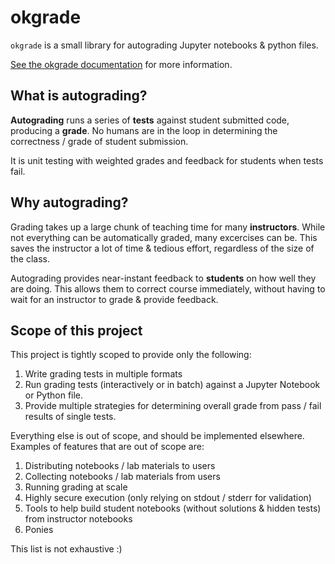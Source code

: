 # okgrade

`okgrade` is a small library for autograding Jupyter notebooks & python files.

[See the okgrade documentation](http://okgrade.readthedocs.io/en/latest/) for more information.

## What is autograding?

**Autograding** runs a series of **tests** against student submitted code,
producing a **grade**. No humans are in the loop in determining the
correctness / grade of student submission.

It is unit testing with weighted grades and feedback for students when
tests fail.

## Why autograding?

Grading takes up a large chunk of teaching time for many **instructors**.
While not everything can be automatically graded, many excercises can be.
This saves the instructor a lot of time & tedious effort, regardless
of the size of the class.

Autograding provides near-instant feedback to **students** on how well
they are doing. This allows them to correct course immediately,
without having to wait for an instructor to grade & provide feedback.

## Scope of this project

This project is tightly scoped to provide only the following:

1. Write grading tests in multiple formats
2. Run grading tests (interactively or in batch) against a Jupyter Notebook or
   Python file.
3. Provide multiple strategies for determining overall grade from pass / fail
   results of single tests.

Everything else is out of scope, and should be implemented elsewhere. Examples
of features that are out of scope are:

1. Distributing notebooks / lab materials to users
2. Collecting notebooks / lab materials from users
3. Running grading at scale
4. Highly secure execution (only relying on stdout / stderr for validation)
5. Tools to help build student notebooks (without solutions & hidden tests)
   from instructor notebooks
6. Ponies

This list is not exhaustive :)
